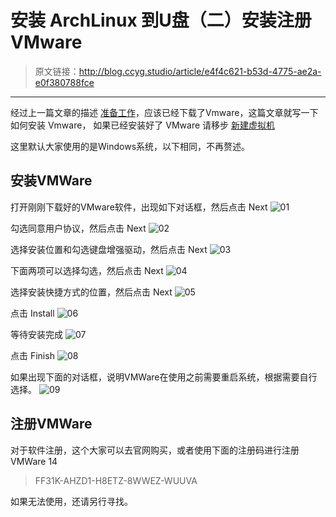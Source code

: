 # 安装 ArchLinux 到U盘（二）安装注册VMware

[annotation]: <id> (e4f4c621-b53d-4775-ae2a-e0f380788fce)
[annotation]: <create_time> (2018-01-14 18:06:00)
[annotation]: <category> (计算机技术)
[annotation]: <tags> (操作系统|Linux)
[annotation]: <status> (public)
[annotation]: <topics> (安装 ArchLinux 到U盘)
[annotation]: <comments> (true)

> 原文链接：<http://blog.ccyg.studio/article/e4f4c621-b53d-4775-ae2a-e0f380788fce>

---


经过上一篇文章的描述 [准备工作](./55ffae4e-64e2-4b8e-bb9d-3ae759b3e223)，应该已经下载了Vmware，这篇文章就写一下如何安装 Vmware， 如果已经安装好了 VMware 请移步 [新建虚拟机](./206f744b-1d67-4afa-b25b-76d66c78e95f)

这里默认大家使用的是Windows系统，以下相同，不再赘述。

## 安装VMWare

打开刚刚下载好的VMware软件，出现如下对话框，然后点击 Next
![01](https://upload-images.jianshu.io/upload_images/406169-c3e60f4f1d6b95e7.jpg?imageMogr2/auto-orient/strip%7CimageView2/2/w/600)

勾选同意用户协议，然后点击 Next
![02](https://upload-images.jianshu.io/upload_images/406169-2731de3a7a0fe944.jpg?imageMogr2/auto-orient/strip%7CimageView2/2/w/600)

选择安装位置和勾选键盘增强驱动，然后点击 Next
![03](https://upload-images.jianshu.io/upload_images/406169-b8c883f91ede3e7e.jpg?imageMogr2/auto-orient/strip%7CimageView2/2/w/600)

下面两项可以选择勾选，然后点击 Next
![04](https://upload-images.jianshu.io/upload_images/406169-384a6789844d2f08.jpg?imageMogr2/auto-orient/strip%7CimageView2/2/w/600)

选择安装快捷方式的位置，然后点击 Next
![05](https://upload-images.jianshu.io/upload_images/406169-b31068f948d7e5bb.jpg?imageMogr2/auto-orient/strip%7CimageView2/2/w/600)

点击 Install
![06](https://upload-images.jianshu.io/upload_images/406169-605919fe08249927.jpg?imageMogr2/auto-orient/strip%7CimageView2/2/w/600)

等待安装完成
![07](https://upload-images.jianshu.io/upload_images/406169-4b5053fee8069aff.jpg?imageMogr2/auto-orient/strip%7CimageView2/2/w/600)

点击 Finish
![08](https://upload-images.jianshu.io/upload_images/406169-ba3ccd19f7d9d9d2.jpg?imageMogr2/auto-orient/strip%7CimageView2/2/w/600)

如果出现下面的对话框，说明VMWare在使用之前需要重启系统，根据需要自行选择。
![09](https://upload-images.jianshu.io/upload_images/406169-f1cb390035a25c57.jpg?imageMogr2/auto-orient/strip%7CimageView2/2/w/400)

## 注册VMWare

对于软件注册，这个大家可以去官网购买，或者使用下面的注册码进行注册 VMWare 14

>FF31K-AHZD1-H8ETZ-8WWEZ-WUUVA

如果无法使用，还请另行寻找。
